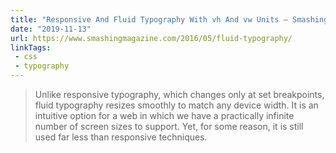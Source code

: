 ```yaml
---
title: "Responsive And Fluid Typography With vh And vw Units — Smashing Magazine"
date: "2019-11-13"
url: https://www.smashingmagazine.com/2016/05/fluid-typography/
linkTags:
 - css
 - typography
---
```


> Unlike responsive typography, which changes only at set breakpoints, fluid typography resizes smoothly to match any device width. It is an intuitive option for a web in which we have a practically infinite number of screen sizes to support. Yet, for some reason, it is still used far less than responsive techniques.
